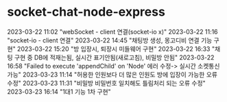 # socket-chat-node-express

2023-03-22 11:02 "webSocket - client 연결(socket-io x)"
2023-03-22 11:16 "socket-io - client 연결"
2023-03-22 14:45 "채팅방 생성, 몽고디비 연결 기능 구현"
2023-03-22 15:20 "방 입장시, 퇴장시 미들웨어 구현"
2023-03-22 16:33 "채팅 구현 중 DB에 적재는됨, 실시간 표기안됨(새로고침), 비밀방 안됨"
2023-03-22 16:58 "Failed to execute 'appendChild' on 'Node' 에러 수정-> 실시간 소켓통신 가능"
2023-03-23 11:14 "허용한 인원보다 더 많은 인원도 방에 입장이 가능한 오류 수정"
2023-03-23 11:31 "비밀방 비밀번호 일치해도 틀림처리 되는 오류 수정"
2023-03-23 16:14 "1대1 기능 1차 구현"